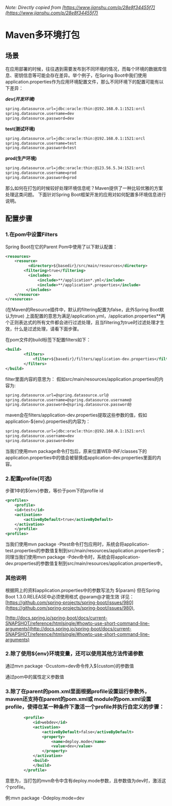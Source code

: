 *Note: Directly copied from [https://www.jianshu.com/p/28e8f34455f7](https://www.jianshu.com/p/28e8f34455f7)*

# Maven多环境打包

## 场景

在应用部署的时候，往往遇到需要发布到不同环境的情况，而每个环境的数据库信息、密钥信息等可能会存在差异。举个例子，在Spring Boot中我们使用application.properties作为应用环境配置文件，那么不同环境下的配置可能有以下差异：

***dev(开发环境)***
```xml
spring.datasource.url=jdbc:oracle:thin:@192.168.0.1:1521:orcl 
spring.datasource.username=dev
spring.datasource.password=dev
```
**test(测试环境)**
```xml
spring.datasource.url=jdbc:oracle:thin:@192.168.0.1:1521:orcl 
spring.datasource.username=test
spring.datasource.password=test
```
**prod(生产环境)**
```xml
spring.datasource.url=jdbc:oracle:thin:@123.56.5.34:1521:orcl 
spring.datasource.username=prod
spring.datasource.password=prod
```
那么如何在打包的时候较好处理环境信息呢？Maven提供了一种比较优雅的方案处理这类问题。
下面针对Spring Boot框架开发的应用对如何配置多环境信息进行说明。

## 配置步骤

### 1.在pom中设置Filters

Spring Boot在它的Parent Pom中使用了以下默认配置：

```xml 
<resources>
    <resource>
          <directory>${basedir}/src/main/resources</directory>
        <filtering>true</filtering>
          <includes>
              <include>**/application*.yml</include>
              <include>**/application*.properties</include>
         </includes>
    </resource>
</resources>
```

(在Maven的Resource插件中，默认的filtering配置为false，此外Spring Boot默认为true)
上面配置的意思为满足/application.yml，/application.properties**两个正则表达式的所有文件都会进行过滤处理，且当filtering为true时过滤处理才生效，什么是过滤处理，请看下面步骤。

在pom文件的build标签下配置filters如下：

```xml
<build>
        <filters>  
            <filter>${basedir}/filters/application-dev.properties</filter>  
        </filters> 
</build>
```

filter里面内容的意思为：
假如src/main/resources/application.properties的内容为:

```xml
spring.datasource.url=@spring.datasource.url@
spring.datasource.username=@spring.datasource.username@
spring.datasource.password=@spring.datasource.password@
```
maven会在filters/application-dev.properties提取这些参数的值，假如application-${env}.properties的内容为：

```xml
spring.datasource.url=jdbc:oracle:thin:@192.168.0.1:1521:orcl 
spring.datasource.username=dev
spring.datasource.password=dev
```
当我们使用mvn package命令打包后，原来位置WEB-INF/classes下的application.properties中的值会被替换成application-dev.properties里面的内容。

### 2.配置profile(可选)

步骤1中的${env}参数，等价于pom下的profile id

```xml
<profiles>  
    <profile>
    <id>test</id>
    <activation>
        <activeByDefault>true</activeByDefault>
    </activation>
    </profile>
<profiles>  
```
当我们使用mvn package -Ptest命令打包应用时，系统会将application-test.properties的参数值复制到src/main/resources/application.properties中；
同理当我们使用mvn package -Pdev命令时，系统会将application-dev.properties的参数值复制到src/main/resources/application.properties中。

### 其他说明

根据网上的资料application.properties中的参数写法为 ${param}
但在Spring Boot 1.3.0.RELEASE中必须使用格式 @param@才能生效
详见：
[https://github.com/spring-projects/spring-boot/issues/980](https://github.com/spring-projects/spring-boot/issues/980),

[http://docs.spring.io/spring-boot/docs/current-SNAPSHOT/reference/htmlsingle/#howto-use-short-command-line-arguments](http://docs.spring.io/spring-boot/docs/current-SNAPSHOT/reference/htmlsingle/#howto-use-short-command-line-arguments)

### 2.除了使用${env}环境变量，还可以使用其他方法传递参数

通过mvn package -Dcustom=dev命令传入${custom}的参数值

通过pom中的<properties>属性定义参数值

### 3.除了在parent的pom.xml里面根据profile设置运行参数外，maven还支持在parent的pom.xml或 module的pom.xml设置profile，使得在某一种条件下激活一个profile并执行自定义的步骤：
```xml
        <profile>
            <id>webdev</id>
            <activation>
                <activeByDefault>false</activeByDefault>
                <property>
                    <name>deploy.mode</name>
                    <value>dev</value>
                </property>
            </activation>
            <build>
            </build>
        </profile>
```

意思为，当打包的mvn命令中含有deploy.mode参数，且参数值为dev时，激活这个profile。

例:mvn package -Ddeploy.mode=dev
